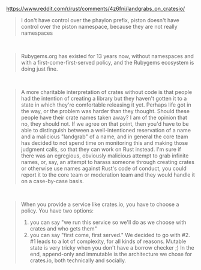 https://www.reddit.com/r/rust/comments/4z6fni/landgrabs_on_cratesio/

> I don't have control over the phaylon prefix, piston doesn't have control over the piston namespace, because they are not really namespaces

<br>

> Rubygems.org has existed for 13 years now, without namespaces and with a first-come-first-served policy, and the Rubygems ecosystem is doing just fine.

<br>

> A more charitable interpretation of crates without code is that people had the intention of creating a library but they haven't gotten it to a state in which they're comfortable releasing it yet. Perhaps life got in the way, or the problem was harder than they thought.
> Should these people have their crate names taken away? I am of the opinion that no, they should not. If we agree on that point, then you'd have to be able to distinguish between a well-intentioned reservation of a name and a malicious "landgrab" of a name, and in general the core team has decided to not spend time on monitoring this and making those judgment calls, so that they can work on Rust instead.
> I'm sure if there was an egregious, obviously malicious attempt to grab infinite names, or, say, an attempt to harass someone through creating crates or otherwise use names against Rust's code of conduct, you could report it to the core team or moderation team and they would handle it on a case-by-case basis.

<br>

> When you provide a service like crates.io, you have to choose a policy. You have two options:
> 1. you can say "we run this service so we'll do as we choose with crates and who gets them"
> 2. you can say "first come, first served."
> We decided to go with \#2. \#1 leads to a lot of complexity, for all kinds of reasons. Mutable state is very tricky when you don't have a borrow checker ;)
> In the end, append-only and immutable is the architecture we chose for crates.io, both technically and socially.

